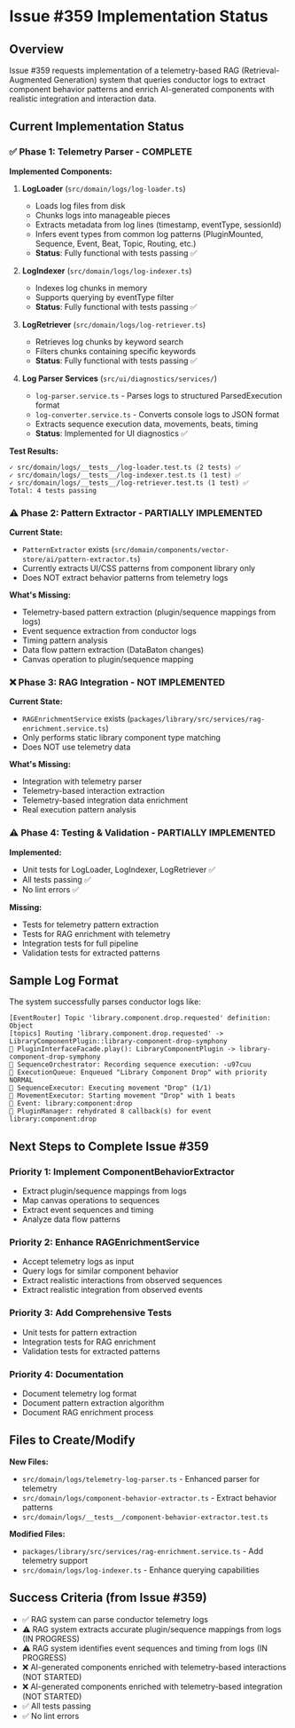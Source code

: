 # Issue #359 Implementation Status

## Overview
Issue #359 requests implementation of a telemetry-based RAG (Retrieval-Augmented Generation) system that queries conductor logs to extract component behavior patterns and enrich AI-generated components with realistic integration and interaction data.

## Current Implementation Status

### ✅ Phase 1: Telemetry Parser - COMPLETE

**Implemented Components:**

1. **LogLoader** (`src/domain/logs/log-loader.ts`)
   - Loads log files from disk
   - Chunks logs into manageable pieces
   - Extracts metadata from log lines (timestamp, eventType, sessionId)
   - Infers event types from common log patterns (PluginMounted, Sequence, Event, Beat, Topic, Routing, etc.)
   - **Status**: Fully functional with tests passing ✅

2. **LogIndexer** (`src/domain/logs/log-indexer.ts`)
   - Indexes log chunks in memory
   - Supports querying by eventType filter
   - **Status**: Fully functional with tests passing ✅

3. **LogRetriever** (`src/domain/logs/log-retriever.ts`)
   - Retrieves log chunks by keyword search
   - Filters chunks containing specific keywords
   - **Status**: Fully functional with tests passing ✅

4. **Log Parser Services** (`src/ui/diagnostics/services/`)
   - `log-parser.service.ts` - Parses logs to structured ParsedExecution format
   - `log-converter.service.ts` - Converts console logs to JSON format
   - Extracts sequence execution data, movements, beats, timing
   - **Status**: Implemented for UI diagnostics ✅

**Test Results:**
```
✓ src/domain/logs/__tests__/log-loader.test.ts (2 tests) ✅
✓ src/domain/logs/__tests__/log-indexer.test.ts (1 test) ✅
✓ src/domain/logs/__tests__/log-retriever.test.ts (1 test) ✅
Total: 4 tests passing
```

### ⚠️ Phase 2: Pattern Extractor - PARTIALLY IMPLEMENTED

**Current State:**
- `PatternExtractor` exists (`src/domain/components/vector-store/ai/pattern-extractor.ts`)
- Currently extracts UI/CSS patterns from component library only
- Does NOT extract behavior patterns from telemetry logs

**What's Missing:**
- Telemetry-based pattern extraction (plugin/sequence mappings from logs)
- Event sequence extraction from conductor logs
- Timing pattern analysis
- Data flow pattern extraction (DataBaton changes)
- Canvas operation to plugin/sequence mapping

### ❌ Phase 3: RAG Integration - NOT IMPLEMENTED

**Current State:**
- `RAGEnrichmentService` exists (`packages/library/src/services/rag-enrichment.service.ts`)
- Only performs static library component type matching
- Does NOT use telemetry data

**What's Missing:**
- Integration with telemetry parser
- Telemetry-based interaction extraction
- Telemetry-based integration data enrichment
- Real execution pattern analysis

### ⚠️ Phase 4: Testing & Validation - PARTIALLY IMPLEMENTED

**Implemented:**
- Unit tests for LogLoader, LogIndexer, LogRetriever ✅
- All tests passing ✅
- No lint errors ✅

**Missing:**
- Tests for telemetry pattern extraction
- Tests for RAG enrichment with telemetry
- Integration tests for full pipeline
- Validation tests for extracted patterns

## Sample Log Format

The system successfully parses conductor logs like:
```
[EventRouter] Topic 'library.component.drop.requested' definition: Object
[topics] Routing 'library.component.drop.requested' -> LibraryComponentPlugin::library-component-drop-symphony
🎼 PluginInterfaceFacade.play(): LibraryComponentPlugin -> library-component-drop-symphony
🎼 SequenceOrchestrator: Recording sequence execution: -u97cuu
🎼 ExecutionQueue: Enqueued "Library Component Drop" with priority NORMAL
🎼 SequenceExecutor: Executing movement "Drop" (1/1)
🎵 MovementExecutor: Starting movement "Drop" with 1 beats
🎯 Event: library:component:drop
🎼 PluginManager: rehydrated 8 callback(s) for event library:component:drop
```

## Next Steps to Complete Issue #359

### Priority 1: Implement ComponentBehaviorExtractor
- Extract plugin/sequence mappings from logs
- Map canvas operations to sequences
- Extract event sequences and timing
- Analyze data flow patterns

### Priority 2: Enhance RAGEnrichmentService
- Accept telemetry logs as input
- Query logs for similar component behavior
- Extract realistic interactions from observed sequences
- Extract realistic integration from observed events

### Priority 3: Add Comprehensive Tests
- Unit tests for pattern extraction
- Integration tests for RAG enrichment
- Validation tests for extracted patterns

### Priority 4: Documentation
- Document telemetry log format
- Document pattern extraction algorithm
- Document RAG enrichment process

## Files to Create/Modify

**New Files:**
- `src/domain/logs/telemetry-log-parser.ts` - Enhanced parser for telemetry
- `src/domain/logs/component-behavior-extractor.ts` - Extract behavior patterns
- `src/domain/logs/__tests__/component-behavior-extractor.test.ts`

**Modified Files:**
- `packages/library/src/services/rag-enrichment.service.ts` - Add telemetry support
- `src/domain/logs/log-indexer.ts` - Enhance querying capabilities

## Success Criteria (from Issue #359)

- ✅ RAG system can parse conductor telemetry logs
- ⚠️ RAG system extracts accurate plugin/sequence mappings from logs (IN PROGRESS)
- ⚠️ RAG system identifies event sequences and timing from logs (IN PROGRESS)
- ❌ AI-generated components enriched with telemetry-based interactions (NOT STARTED)
- ❌ AI-generated components enriched with telemetry-based integration (NOT STARTED)
- ✅ All tests passing
- ✅ No lint errors

